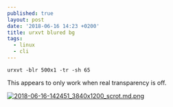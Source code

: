 ```yaml
---
published: true
layout: post
date: '2018-06-16 14:23 +0200'
title: urxvt blured bg
tags:
  - linux
  - cli
---
```

    urxvt -blr 500x1 -tr -sh 65
    
This appears to only work when real transparency is off.

[![2018-06-16-142451_3840x1200_scrot.md.png](https://cdn.scrot.moe/images/2018/06/16/2018-06-16-142451_3840x1200_scrot.md.png)](https://scrot.moe/image/9qIil)